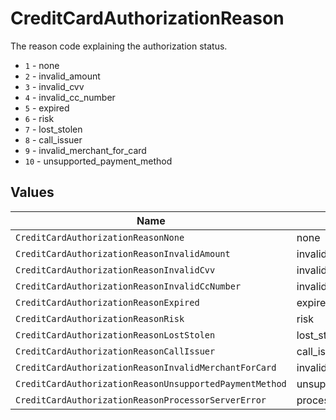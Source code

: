# CreditCardAuthorizationReason

The reason code explaining the authorization status.
  * `1` - none
  * `2` - invalid_amount
  * `3` - invalid_cvv
  * `4` - invalid_cc_number
  * `5` - expired
  * `6` - risk
  * `7` - lost_stolen
  * `8` - call_issuer
  * `9` - invalid_merchant_for_card
  * `10` - unsupported_payment_method



## Values

| Name                                                    | Value                                                   |
| ------------------------------------------------------- | ------------------------------------------------------- |
| `CreditCardAuthorizationReasonNone`                     | none                                                    |
| `CreditCardAuthorizationReasonInvalidAmount`            | invalid_amount                                          |
| `CreditCardAuthorizationReasonInvalidCvv`               | invalid_cvv                                             |
| `CreditCardAuthorizationReasonInvalidCcNumber`          | invalid_cc_number                                       |
| `CreditCardAuthorizationReasonExpired`                  | expired                                                 |
| `CreditCardAuthorizationReasonRisk`                     | risk                                                    |
| `CreditCardAuthorizationReasonLostStolen`               | lost_stolen                                             |
| `CreditCardAuthorizationReasonCallIssuer`               | call_issuer                                             |
| `CreditCardAuthorizationReasonInvalidMerchantForCard`   | invalid_merchant_for_card                               |
| `CreditCardAuthorizationReasonUnsupportedPaymentMethod` | unsupported_payment_method                              |
| `CreditCardAuthorizationReasonProcessorServerError`     | processor_server_error                                  |